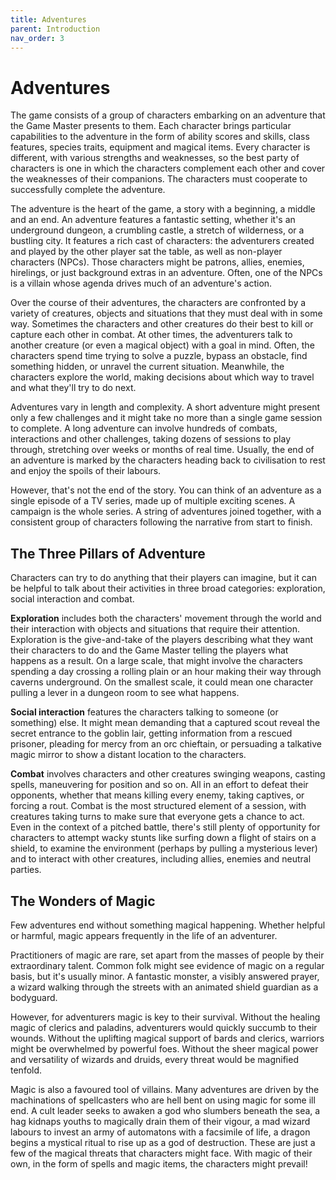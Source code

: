 ```yaml
---
title: Adventures
parent: Introduction
nav_order: 3
---
```


# Adventures
The game consists of a group of characters embarking on an adventure that the Game Master presents to them. Each character brings particular capabilities to the adventure in the form of ability scores and skills, class features, species traits, equipment and magical items. Every character is different, with various strengths and weaknesses, so the best party of characters is one in which the characters complement each other and cover the weaknesses of their companions. The characters must cooperate to successfully complete the adventure.

The adventure is the heart of the game, a story with a beginning, a middle and an end. An adventure features a fantastic setting, whether it's an underground dungeon, a crumbling castle, a stretch of wilderness, or a bustling city. It features a rich cast of characters: the adventurers created and played by the other player sat the table, as well as non-player characters (NPCs). Those characters might be patrons, allies, enemies, hirelings, or just background extras in an adventure. Often, one of the NPCs is a villain whose agenda drives much of an adventure's action.

Over the course of their adventures, the characters are confronted by a variety of creatures, objects and situations that they must deal with in some way. Sometimes the characters and other creatures do their best to kill or capture each other in combat. At other times, the adventurers talk to another creature (or even a magical object) with a goal in mind. Often, the characters spend time trying to solve a puzzle, bypass an obstacle, find something hidden, or unravel the current situation. Meanwhile, the characters explore the world, making decisions about which way to travel and what they'll try to do next.

Adventures vary in length and complexity. A short adventure might present only a few challenges and it might take no more than a single game session to complete. A long adventure can involve hundreds of combats, interactions and other challenges, taking dozens of sessions to play through, stretching over weeks or months of real time. Usually, the end of an adventure is marked by the characters heading back to civilisation to rest and enjoy the spoils of their labours.

However, that's not the end of the story. You can think of an adventure as a single episode of a TV series, made up of multiple exciting scenes. A campaign is the whole series. A string of adventures joined together, with a consistent group of characters following the narrative from start to finish.

## The Three Pillars of Adventure
Characters can try to do anything that their players can imagine, but it can be helpful to talk about their activities in three broad categories: exploration, social interaction and combat.

**Exploration** includes both the characters' movement through the world and their interaction with objects and situations that require their attention. Exploration is the give-and-take of the players describing what they want their characters to do and the Game Master telling the players what happens as a result. On a large scale, that might involve the characters spending a day crossing a rolling plain or an hour making their way through caverns underground. On the smallest scale, it could mean one character pulling a lever in a dungeon room to see what happens.

**Social interaction** features the characters talking to someone (or something) else. It might mean demanding that a captured scout reveal the secret entrance to the goblin lair, getting information from a rescued prisoner, pleading for mercy from an orc chieftain, or persuading a talkative magic mirror to show a distant location to the characters.

**Combat** involves characters and other creatures swinging weapons, casting spells, maneuvering for position and so on. All in an effort to defeat their opponents, whether that means killing every enemy, taking captives, or forcing a rout. Combat is the most structured element of a session, with creatures taking turns to make sure that everyone gets a chance to act. Even in the context of a pitched battle, there's still plenty of opportunity for characters to attempt wacky stunts like surfing down a flight of stairs on a shield, to examine the environment (perhaps by pulling a mysterious lever) and to interact with other creatures, including allies, enemies and neutral parties.

## The Wonders of Magic
Few adventures end without something magical happening. Whether helpful or harmful, magic appears frequently in the life of an adventurer.

Practitioners of magic are rare, set apart from the masses of people by their extraordinary talent. Common folk might see evidence of magic on a regular basis, but it's usually minor. A fantastic monster, a visibly answered prayer, a wizard walking through the streets with an animated shield guardian as a bodyguard.

However, for adventurers magic is key to their survival. Without the healing magic of clerics and paladins, adventurers would quickly succumb to their wounds. Without the uplifting magical support of bards and clerics, warriors might be overwhelmed by powerful foes. Without the sheer magical power and versatility of wizards and druids, every threat would be magnified tenfold.

Magic is also a favoured tool of villains. Many adventures are driven by the machinations of spellcasters who are hell bent on using magic for some ill end. A cult leader seeks to awaken a god who slumbers beneath the sea, a hag kidnaps youths to magically drain them of their vigour, a mad wizard labours to invest an army of automatons with a facsimile of life, a dragon begins a mystical ritual to rise up as a god of destruction. These are just a few of the magical threats that characters might face. With magic of their own, in the form of spells and magic items, the characters might prevail!
